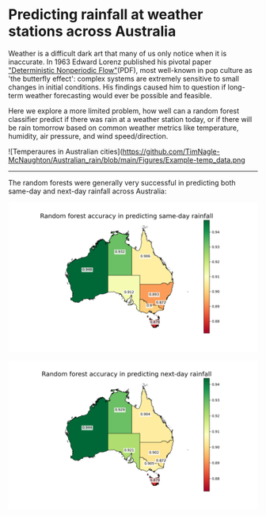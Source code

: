 # Predicting rainfall at weather stations across Australia

Weather is a difficult dark art that many of us only notice when it is inaccurate. In 1963 Edward Lorenz published his pivotal paper ["Deterministic Nonperiodic Flow"](https://journals.ametsoc.org/downloadpdf/journals/atsc/20/2/1520-0469_1963_020_0130_dnf_2_0_co_2.xml)(PDF), most well-known in pop culture as 'the butterfly effect': complex systems are extremely sensitive to small changes in initial conditions. His findings caused him to question if long-term weather forecasting would ever be possible and feasible. 

Here we explore a more limited problem, how well can a random forest classifier predict if there was rain at a weather station today, or if there will be rain tomorrow based on common weather metrics like temperature, humidity, air pressure, and wind speed/direction. 

![Temperaures in Australian cities](https://github.com/TimNagle-McNaughton/Australian_rain/blob/main/Figures/Example-temp_data.png

----

The random forests were generally very successful in predicting both same-day and next-day rainfall across Australia:

![Did it rain today?](https://github.com/TimNagle-McNaughton/Australian_rain/blob/main/Figures/Same-day_accuracy.png)

![Will it rain tomorrow?](https://github.com/TimNagle-McNaughton/Australian_rain/blob/main/Figures/Next-day_accuracy.png)
 
